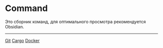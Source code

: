 # Command 

Это сборник команд, для оптимального просмотра рекомендуется Obsidian.  

---

[Git](Commands/Git)
[Cargo](Commands/Cargo)
[Docker](Commands/Docker)